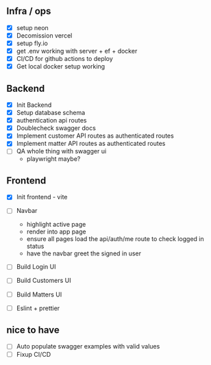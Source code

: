 ## Infra / ops
- [x] setup neon
- [x] Decomission vercel
- [x] setup fly.io
- [x] get .env working with server + ef + docker
- [x] CI/CD for github actions to deploy
- [x] Get local docker setup working

## Backend
- [x] Init Backend
- [x] Setup database schema
- [x] authentication api routes
- [x] Doublecheck swagger docs
- [x] Implement customer API routes as authenticated routes
- [x] Implement matter API routes as authenticated routes
- [ ] QA whole thing with swagger ui
    - playwright maybe?


## Frontend
- [x] Init frontend - vite
- [ ] Navbar
  - highlight active page
  - render into app page
  - ensure all pages load the api/auth/me route to check logged in status
  - have the navbar greet the signed in user
- [ ] Build Login UI
- [ ] Build Customers UI
- [ ] Build Matters  UI
- [ ] Eslint + prettier



## nice to have
- [ ] Auto populate swagger examples with valid values
- [ ] Fixup CI/CD

